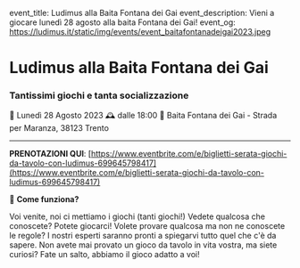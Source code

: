 event_title: Ludimus alla Baita Fontana dei Gai
event_description: Vieni a giocare lunedì 28 agosto alla baita Fontana dei Gai!
event_og: https://ludimus.it/static/img/events/event_baitafontanadeigai2023.jpeg

# Ludimus alla Baita Fontana dei Gai

### Tantissimi giochi e tanta socializzazione

📅 Lunedì 28 Agosto 2023
🕰 dalle 18:00
📍 Baita Fontana dei Gai - Strada per Maranza, 38123 Trento

---

**PRENOTAZIONI QUI**: [https://www.eventbrite.com/e/biglietti-serata-giochi-da-tavolo-con-ludimus-699645798417](https://www.eventbrite.com/e/biglietti-serata-giochi-da-tavolo-con-ludimus-699645798417)

🎲 **Come funziona?**

Voi venite, noi ci mettiamo i giochi (tanti giochi!)
Vedete qualcosa che conoscete? Potete giocarci!
Volete provare qualcosa ma non ne conoscete le regole? I nostri esperti saranno pronti a spiegarvi tutto quel che c'è da sapere.
Non avete mai provato un gioco da tavolo in vita vostra, ma siete curiosi? Fate un salto, abbiamo il gioco adatto a voi!